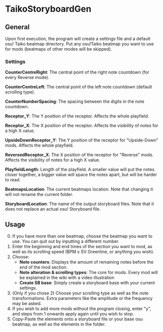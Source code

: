 # TaikoStoryboardGen

## General

Upon first execution, the program will create a settings file and a
default osu! Taiko beatmap directory. Put any osu!Taiko beatmap you want
to use for mods (beatmaps of other modes will be skipped).

### Settings
**CounterCentreRight**: The central point of the right note countdown
(for every Reverse mode).

**CounterCentreLeft**: The central point of the left note countdown
(default scrolling type).

**CounterNumberSpacing**: The spacing between the digits in the note
countdown.

**Receptor_Y**: The Y position of the receptor. Affects the whole
playfield.

**Receptor_X**: The X position of the receptor. Affects the visibility
of notes for a high X value.

**UpsideDownReceptor_Y**: The Y position of the receptor for
"Upside-Down" mods. Affects the whole playfield.

**ReversedReceptor_X**: The X position of the receptor for "Reverse"
mods. Affects the visibility of notes for a high X value.

**PlayfieldLength**: Length of the playfield. A smaller value will put
the notes closer together, a bigger value will space the notes apart,
but will be harder to read.

**BeatmapsLocation**: The current beatmaps location. Note that changing
it will not rename the current folder.

**StoryboardLocation**: The name of the output storyboard files. Note
that it does not replace an actual osu! Storyboard file.

## Usage

0. If you have more than one beatmap, choose the beatmap you want to use.
You can quit out by inputting a different number.
1. Enter the beginning and end times of the section you want to mod, as
well as its scrolling speed (BPM x SV Greenline, or anything you wish).
2. Choose:
   - **Note counters**: Displays the amount of remaining notes before
   the end of the mod section.
   - **Note alteration & scrolling types**: The core for mods. Every mod
   will be explained in the wiki with a video illustration
   - **Create SB base**: Simply create a storyboard base with your
   current settings.
3. (Only if you chose 2) Choose your scrolling type as well as the
note transformations. Extra parameters like the amplitude or the
frequency may be asked.
4. If you wish to add more mods without the program closing, enter "y",
and steps from 1 onwards apply again until you wish to stop.
5. Copy-Paste the elements onto a storyboard file or your base osu
beatmap, as well as the elements in the folder.